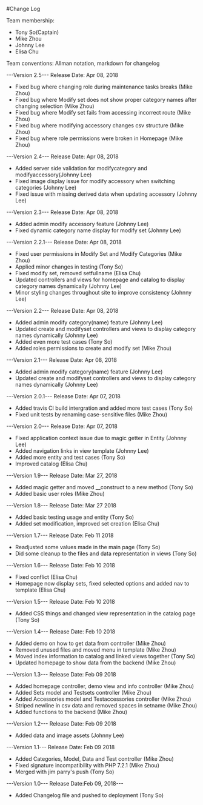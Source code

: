 #Change Log

Team membership:
- Tony So(Captain)
- Mike Zhou
- Johnny Lee
- Elisa Chu

Team conventions: Allman notation, markdown for changelog

---Version 2.5--- Release Date: Apr 08, 2018
- Fixed bug where changing role during maintenance tasks breaks (Mike Zhou)
- Fixed bug where Modify set does not show proper category names after changing selection (Mike Zhou)
- Fixed bug where Modify set fails from accessing incorrect route (Mike Zhou)
- Fixed bug where modifying accessory changes csv structure (Mike Zhou)
- Fixed bug where role permissions were broken in Homepage (Mike Zhou)

---Version 2.4--- Release Date: Apr 08, 2018
- Added server side validation for modifycategory and modifyaccessory(Johnny Lee)
- Fixed image display issue for modify accessory when switching categories (Johnny Lee)
- Fixed issue with missing derived data when updating accessory (Johnny Lee)

---Version 2.3--- Release Date: Apr 08, 2018
- Added admin modify accessory feature (Johnny Lee)
- Fixed dynamic category name display for modify set (Johnny Lee)

---Version 2.2.1--- Release Date: Apr 08, 2018
- Fixed user permissions in Modify Set and Modify Categories (Mike Zhou)
- Applied minor changes in testing (Tony So)
- Fixed modify set, removed setfullname (Elisa Chu)
- Updated controllers and views for homepage and catalog to display category names dynamically (Johnny Lee)
- Minor styling changes throughout site to improve consistency (Johnny Lee)

---Version 2.2--- Release Date: Apr 08, 2018
- Added admin modify category(name) feature (Johnny Lee)
- Updated create and modifyset controllers and views to display category names dynamically (Johnny Lee)
- Added even more test cases (Tony So)
- Added roles permissions to create and modify set (Mike Zhou)

---Version 2.1--- Release Date: Apr 08, 2018
- Added admin modify category(name) feature (Johnny Lee)
- Updated create and modifyset controllers and views to display category names dynamically (Johnny Lee)

---Version 2.0.1--- Release Date: Apr 07, 2018
- Added travis CI build intergration and added more test cases (Tony So)
- Fixed unit tests by renaming case-sensitive files (Mike Zhou)

---Version 2.0--- Release Date: Apr 07, 2018
- Fixed application context issue due to magic getter in Entity (Johnny Lee)
- Added navigation links in view template (Johnny Lee)
- Added more entity and test cases (Tony So)
- Improved catalog (Elisa Chu)

---Version 1.9--- Release Date: Mar 27, 2018
- Added magic getter and moved __construct to a new method (Tony So)
- Added basic user roles (Mike Zhou)

---Version 1.8--- Release Date: Mar 27 2018
- Added basic testing usage and entity (Tony So)
- Added set modification, improved set creation (Elisa Chu)

---Version 1.7--- Release Date: Feb 11 2018
- Readjusted some values made in the main page (Tony So)
- Did some cleanup to the files and data representation in views (Tony So)

---Version 1.6--- Release Date: Feb 10 2018
- Fixed conflict (Elisa Chu)
- Homepage now display sets, fixed selected options and added nav to template (Elisa Chu)

---Version 1.5--- Release Date: Feb 10 2018
- Added CSS things and changed view representation in the catalog page (Tony So)

---Version 1.4--- Release Date: Feb 10 2018
- Added demo on how to get data from controller (Mike Zhou)
- Removed unused files and moved menu in template (Mike Zhou)
- Moved index information to catalog and linked views together (Tony So)
- Updated homepage to show data from the backend (Mike Zhou)

---Version 1.3--- Release Date: Feb 09 2018
- Added homepage controller, demo view and info controller (Mike Zhou)
- Added Sets model and Testsets controller (Mike Zhou)
- Added Accessories model and Testaccessories controller (Mike Zhou)
- Striped newline in csv data and removed spaces in setname (Mike Zhou)
- Added functions to the backend (Mike Zhou)

---Version 1.2--- Release Date: Feb 09 2018
- Added data and image assets (Johnny Lee)

---Version 1.1--- Release Date: Feb 09 2018
- Added Categories, Model, Data and Test controller (Mike Zhou)
- Fixed signature incompatibility with PHP 7.2.1 (Mike Zhou)
- Merged with jim parry's push (Tony So)

---Version 1.0--- Release Date:Feb 09, 2018---
- Added Changelog file and pushed to deployment (Tony So)